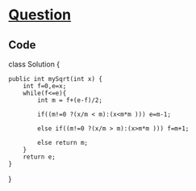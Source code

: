 # [Question](https://leetcode.com/problems/sqrtx/)

## Code
class Solution {

    public int mySqrt(int x) {
        int f=0,e=x;
        while(f<=e){
            int m = f+(e-f)/2;
            
            if((m!=0 ?(x/m < m):(x<m*m ))) e=m-1;

            else if((m!=0 ?(x/m > m):(x>m*m ))) f=m+1;

            else return m;
        }
        return e;
    }
}
